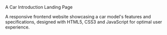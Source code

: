 A Car Introduction Landing Page

A responsive frontend website showcasing a car model's features and specifications, designed with HTML5, CSS3 and JavaScript for optimal user experience.
